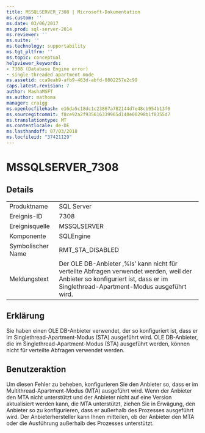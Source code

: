 ```yaml
---
title: MSSQLSERVER_7308 | Microsoft-Dokumentation
ms.custom: ''
ms.date: 03/06/2017
ms.prod: sql-server-2014
ms.reviewer: ''
ms.suite: ''
ms.technology: supportability
ms.tgt_pltfrm: ''
ms.topic: conceptual
helpviewer_keywords:
- 7308 (Database Engine error)
- single-threaded apartment mode
ms.assetid: cca9eab9-afb9-463d-abfd-0802257e2c99
caps.latest.revision: 7
author: MashaMSFT
ms.author: mathoma
manager: craigg
ms.openlocfilehash: e16da5c18dc1c23867a782144d7e48cb954b13f0
ms.sourcegitcommit: f8ce92a2f935616339965d140e00298b1f8355d7
ms.translationtype: MT
ms.contentlocale: de-DE
ms.lasthandoff: 07/03/2018
ms.locfileid: "37421129"
---
```

# <a name="mssqlserver7308"></a>MSSQLSERVER_7308
    
## <a name="details"></a>Details  
  
|||  
|-|-|  
|Produktname|SQL Server|  
|Ereignis-ID|7308|  
|Ereignisquelle|MSSQLSERVER|  
|Komponente|SQLEngine|  
|Symbolischer Name|RMT_STA_DISABLED|  
|Meldungstext|Der OLE DB-Anbieter ‚%ls’ kann nicht für verteilte Abfragen verwendet werden, weil der Anbieter so konfiguriert ist, dass er im Singlethread-Apartment-Modus ausgeführt wird.|  
  
## <a name="explanation"></a>Erklärung  
 Sie haben einen OLE DB-Anbieter verwendet, der so konfiguriert ist, dass er im Singlethread-Apartment-Modus (STA) ausgeführt wird. OLE DB-Anbieter, die im Singlethread-Apartment-Modus (STA) ausgeführt werden, können nicht für verteilte Abfragen verwendet werden.  
  
## <a name="user-action"></a>Benutzeraktion  
 Um diesen Fehler zu beheben, konfigurieren Sie den Anbieter so, dass er im Multithread-Apartment-Modus (MTA) ausgeführt wird. Wenn der Anbieter den MTA nicht unterstützt und der Anbieter nicht auf eine Version aktualisiert werden kann, die MTA unterstützt, ziehen Sie in Erwägung, den Anbieter so zu konfigurieren, dass er außerhalb des Prozesses ausgeführt wird. Der Anbieterhersteller kann Ihnen mitteilen, ob der Anbieter den MTA oder die Ausführung außerhalb des Prozesses unterstützt.  
  
  
